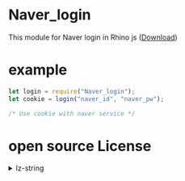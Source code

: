 # Naver_login
This module for Naver login in Rhino js ([Download](https://download-directory.github.io/?url=https%3A%2F%2Fgithub.com%2Fmsgbot-utils%2FNaver_login%2Ftree%2Fmain%2FNaver_login))

# example
```js
let login = require("Naver_login");
let cookie = login("naver_id", "naver_pw");

/* Use cookie with naver service */
```

# open source License
<details>
 <summary> lz-string</summary>

```
MIT License

Copyright (c) 2013 Pieroxy <pieroxy@pieroxy.net>

Permission is hereby granted, free of charge, to any person obtaining a copy
of this software and associated documentation files (the "Software"), to deal
in the Software without restriction, including without limitation the rights
to use, copy, modify, merge, publish, distribute, sublicense, and/or sell
copies of the Software, and to permit persons to whom the Software is
furnished to do so, subject to the following conditions:

The above copyright notice and this permission notice shall be included in all
copies or substantial portions of the Software.

THE SOFTWARE IS PROVIDED "AS IS", WITHOUT WARRANTY OF ANY KIND, EXPRESS OR
IMPLIED, INCLUDING BUT NOT LIMITED TO THE WARRANTIES OF MERCHANTABILITY,
FITNESS FOR A PARTICULAR PURPOSE AND NONINFRINGEMENT. IN NO EVENT SHALL THE
AUTHORS OR COPYRIGHT HOLDERS BE LIABLE FOR ANY CLAIM, DAMAGES OR OTHER
LIABILITY, WHETHER IN AN ACTION OF CONTRACT, TORT OR OTHERWISE, ARISING FROM,
OUT OF OR IN CONNECTION WITH THE SOFTWARE OR THE USE OR OTHER DEALINGS IN THE
SOFTWARE.
```

</details>
